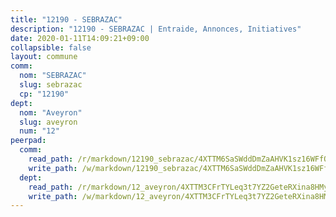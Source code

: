 ```yaml
---
title: "12190 - SEBRAZAC"
description: "12190 - SEBRAZAC | Entraide, Annonces, Initiatives"
date: 2020-01-11T14:09:21+09:00
collapsible: false
layout: commune
comm:
  nom: "SEBRAZAC"
  slug: sebrazac
  cp: "12190"
dept:
  nom: "Aveyron"
  slug: aveyron
  num: "12"
peerpad:
  comm:
    read_path: /r/markdown/12190_sebrazac/4XTTM6SaSWddDmZaAHVK1sz16WFfQeuk44QJLxFwaRgaobtSB
    write_path: /w/markdown/12190_sebrazac/4XTTM6SaSWddDmZaAHVK1sz16WFfQeuk44QJLxFwaRgaobtSB-K3TgUfueAmu34fYnV7Ak5MtaQeGwr2HSTvW4UBHKPqB8ab5BFJRBgxhesp1PUuMbM15K9wnRRtExHrdLpnU3d9ifVC5KKUWDnxizL9RyX5bYLzYgtLEthvC47YQuqku5mCtyJL5M
  dept:
    read_path: /r/markdown/12_aveyron/4XTTM3CFrTYLeq3t7YZ2GeteRXina8HMy585xLdATaEm28gJq
    write_path: /w/markdown/12_aveyron/4XTTM3CFrTYLeq3t7YZ2GeteRXina8HMy585xLdATaEm28gJq-K3TgUfu3tdsvnJNzfCjLcQBm4uQ83gag77qnaAo9pjUvbpQyfAVAxJdyULKffeJFVcGHHVraYZNVQhiGBeBUKBFLy2Vr8dapgU6tQCmoJQ6dgnoqRGmK9bSxqhW9VArfxRuTPcgV
---
```


